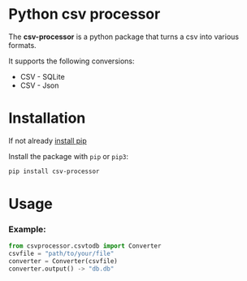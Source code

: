 # Python csv processor

The **csv-processor** is a python package that turns a csv into various formats.

It supports the following conversions:

- CSV - SQLite
- CSV - Json



# Installation
If not already [install pip](https://pip.pypa.io/en/stable/installing/)

Install the package with `pip` or `pip3`:

```bash
pip install csv-processor
```

# Usage
### Example:
```Python
from csvprocessor.csvtodb import Converter
csvfile = "path/to/your/file"
converter = Converter(csvfile)
converter.output() -> "db.db"
```